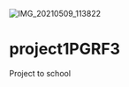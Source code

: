 ![IMG_20210509_113822](https://user-images.githubusercontent.com/24356264/117574297-c5a2b300-b0dc-11eb-881f-bde266cd09e5.jpg)
# project1PGRF3
Project to school

